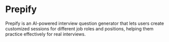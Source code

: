 # Prepify
Prepify is an AI-powered interview question generator that lets users create customized sessions for different job roles and positions, helping them practice effectively for real interviews.

